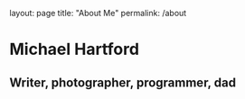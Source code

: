 layout: page
title: "About Me"
permalink: /about

# Michael Hartford
## Writer, photographer, programmer, dad
